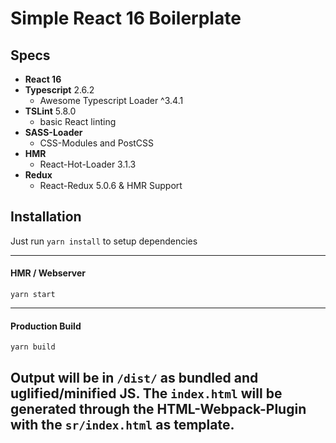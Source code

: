 # Simple React 16 Boilerplate
## Specs
- **React 16**
- **Typescript** 2.6.2
  - Awesome Typescript Loader ^3.4.1
- **TSLint** 5.8.0
  - basic React linting
- **SASS-Loader**
  - CSS-Modules and PostCSS
- **HMR**
  - React-Hot-Loader 3.1.3
- **Redux**
  - React-Redux 5.0.6 & HMR Support

## Installation

Just run `yarn install` to setup dependencies

----

#### HMR / Webserver
```
yarn start
```
----
#### Production Build
```
yarn build
```
Output will be in `/dist/` as bundled and uglified/minified JS.
The `index.html` will be generated through the HTML-Webpack-Plugin with the `sr/index.html` as template.
----
